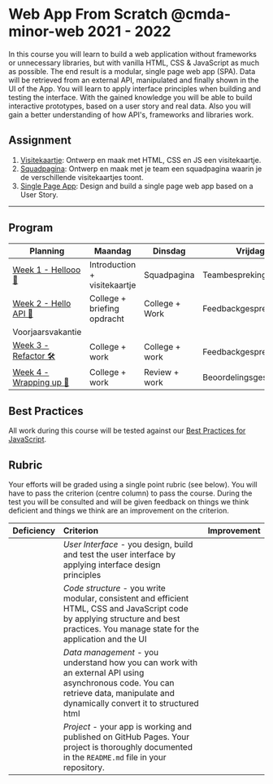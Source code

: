 # Web App From Scratch @cmda-minor-web 2021 - 2022

In this course you will learn to build a web application without frameworks or unnecessary libraries, but with vanilla HTML, CSS & JavaScript as much as possible. The end result is a modular, single page web app (SPA). Data will be retrieved from an external API, manipulated and finally shown in the UI of the App. You will learn to apply interface principles when building and testing the interface. With the gained knowledge you will be able to build interactive prototypes, based on a user story and real data. Also you will gain a better understanding of how API's, frameworks and libraries work.

## Assignment

1. [Visitekaartje](https://github.com/cmda-minor-web/web-app-from-scratch-2122/blob/main/course/week-1.md#1-visitekaartje): Ontwerp en maak met HTML, CSS en JS een visitekaartje.
2. [Squadpagina](https://github.com/cmda-minor-web/web-app-from-scratch-2122/blob/main/course/week-1.md#2-squadpagina): Ontwerp en maak met je team een squadpagina waarin je de verschillende visitekaartjes toont.
3. [Single Page App](https://github.com/cmda-minor-web/web-app-from-scratch-2122/blob/master/course/week-2.md): Design and build a single page web app based on a User Story.

---

## Program

| Planning | Maandag | Dinsdag | Vrijdag  |
|---|---|---|---|
| [Week 1 - Hellooo 🤸](https://github.com/cmda-minor-web/web-app-from-scratch-2122/blob/master/course/week-1.md) | Introduction + visitekaartje | Squadpagina | Teambespreking |
| [Week 2 - Hello API 🐒](https://github.com/cmda-minor-web/web-app-from-scratch-2122/blob/master/course/week-2.md) | College + briefing opdracht | College + Work | Feedbackgesprekken |
| Voorjaarsvakantie |  |  |  |
| [Week 3 - Refactor 🛠](https://github.com/cmda-minor-web/web-app-from-scratch-2122/blob/master/course/week-3.md)  | College + work  | College + work | Feedbackgesprekken  |
| [Week 4 - Wrapping up 🎁](https://github.com/cmda-minor-web/web-app-from-scratch-2122/blob/master/course/week-4.md)  | College + work  | Review + work | Beoordelingsgesprekken  |

## Best Practices

All work during this course will be tested against our [Best Practices for JavaScript](https://github.com/cmda-minor-web/best-practices/blob/master/javascript.md).

## Rubric

Your efforts will be graded using a single point rubric (see below). You will have to pass the criterion (centre column) to pass the course. During the test you will be consulted and will be given feedback on things we think deficient and things we think are an improvement on the criterion.

| Deficiency | Criterion | Improvement |
|:--|:--|:--|
|  | *User Interface* - you design, build and test the user interface by applying interface design principles |  |
|  | *Code structure* - you write modular, consistent and efficient HTML, CSS and JavaScript code by applying structure and best practices. You manage state for the application and the UI |  |
|  | *Data management* - you understand how you can work with an external API using asynchronous code. You can retrieve data, manipulate and dynamically convert it to structured html |  |
|  | *Project* - your app is working and published on GitHub Pages. Your project is thoroughly documented in the `README.md` file in your repository.  |  |

<!-- Add a link to your live demo in Github Pages 🌐-->

<!-- ☝️ replace this description with a description of your own work -->

<!-- replace the code in the /docs folder with your own, so you can showcase your work with GitHub Pages 🌍 -->

<!-- Add a nice poster image here at the end of the week, showing off your shiny frontend 📸 -->

<!-- Maybe a table of contents here? 📚 -->

<!-- How about a section that describes how to install this project? 🤓 -->

<!-- ...but how does one use this project? What are its features 🤔 -->

<!-- What external data source is featured in your project and what are its properties 🌠 -->

<!-- Maybe a checklist of done stuff and stuff still on your wishlist? ✅ -->

<!-- How about a license here? 📜 (or is it a licence?) 🤷 -->
